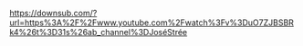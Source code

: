 
https://downsub.com/?url=https%3A%2F%2Fwww.youtube.com%2Fwatch%3Fv%3DuO7ZJBSBRk4%26t%3D31s%26ab_channel%3DJoséStrée
